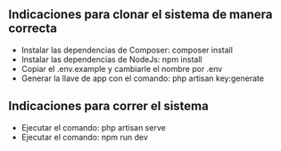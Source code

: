 ## Indicaciones para clonar el sistema de manera correcta
- Instalar las dependencias de Composer: composer install
- Instalar las dependencias de NodeJs: npm install
- Copiar el .env.example y cambiarle el nombre por .env
- Generar la llave de app con el comando: php artisan key:generate



## Indicaciones para correr el sistema
- Ejecutar el comando: php artisan serve
- Ejecutar el comando: npm run dev

